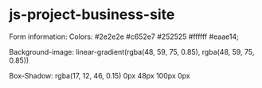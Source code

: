 # js-project-business-site

Form information:
Colors:
#2e2e2e
#c652e7
#252525
#ffffff
#eaae14;


Background-image:
linear-gradient(rgba(48, 59, 75, 0.85), rgba(48, 59, 75, 0.85))

Box-Shadow:
rgba(17, 12, 46, 0.15) 0px 48px 100px 0px